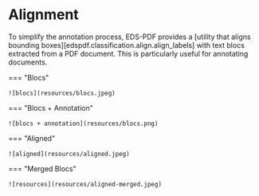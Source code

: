 # Alignment

To simplify the annotation process, EDS-PDF provides a [utility that aligns
bounding boxes][edspdf.classification.align.align_labels] with text blocs extracted from a PDF document.
This is particularly useful for annotating documents.

=== "Blocs"

    ![blocs](resources/blocs.jpeg)

=== "Blocs + Annotation"

    ![blocs + annotation](resources/blocs.png)

=== "Aligned"

    ![aligned](resources/aligned.jpeg)

=== "Merged Blocs"

    ![resources](resources/aligned-merged.jpeg)
